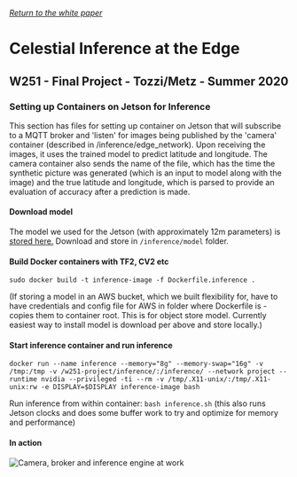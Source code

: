 [_Return to the white paper_](https://github.com/travisrmetz/w251-project#Edge)

# Celestial Inference at the Edge
## W251 - Final Project - Tozzi/Metz - Summer 2020
### Setting up Containers on Jetson for Inference

This section has files for setting up container on Jetson that will subscribe to a MQTT broker and 'listen' for images being published by the 'camera' container (described in /inference/edge_network).  Upon receiving the images, it uses the trained model to predict latitude and longitude.  The camera container also sends the name of the file, which has the time the synthetic picture was generated (which is an input to model along with the image) and the true latitude and longitude, which is parsed to provide an evaluation of accuracy after a prediction is made.

#### Download model

The model we used for the Jetson (with approximately 12m parameters) is [stored here.](https://bobby-digital.s3.us-east.cloud-object-storage.appdomain.cloud/model_for_travis.h5)  Download and store in `/inference/model` folder.


#### Build Docker containers with TF2, CV2 etc

`sudo docker build -t inference-image -f Dockerfile.inference .`

(If storing a model in an AWS bucket, which we built flexibility for, have to have credentials and config file for AWS in folder where Dockerfile is - copies them to container root.  This is for object store model.  Currently easiest way to install model is download per above and store locally.)


#### Start inference container and run inference

```docker run --name inference --memory="8g" --memory-swap="16g" -v /tmp:/tmp -v /w251-project/inference/:/inference/ --network project --runtime nvidia --privileged -ti --rm -v /tmp/.X11-unix/:/tmp/.X11-unix:rw -e DISPLAY=$DISPLAY inference-image bash```

Run inference from within container: `bash inference.sh` (this also runs Jetson clocks and does some buffer work to try and optimize for memory and performance)

#### In action

![Camera, broker and inference engine at work](https://github.com/travisrmetz/w251-project/blob/master/report_images/screenshot_of_inference.png)



